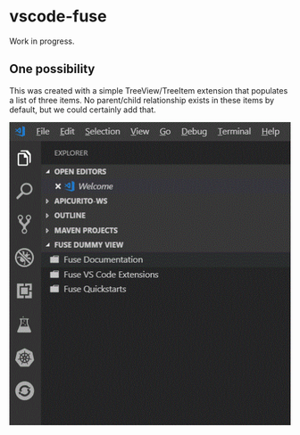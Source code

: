 # vscode-fuse

Work in progress.

## One possibility

This was created with a simple TreeView/TreeItem extension that populates a list of three items. No parent/child relationship exists in these items by default, but we could certainly add that.

![Dummy View](media/dummy-view.gif)
